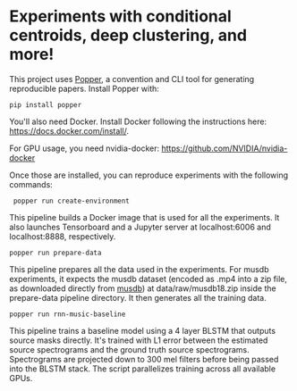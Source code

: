 # Experiments with conditional centroids, deep clustering, and more!

This project uses [Popper](https://github.com/systemslab/popper), a convention and CLI tool for generating reproducible papers. Install Popper with:

    pip install popper

You'll also need Docker. Install Docker following the instructions here: https://docs.docker.com/install/.

For GPU usage, you need nvidia-docker: https://github.com/NVIDIA/nvidia-docker

Once those are installed, you can reproduce experiments with the following commands:

     popper run create-environment   
  
This pipeline builds a Docker image that is used for all the experiments. It also launches Tensorboard and a Jupyter server at localhost:6006 and localhost:8888, respectively.

    popper run prepare-data
   
This pipeline prepares all the data used in the experiments. For musdb experiments, it expects the musdb dataset (encoded as .mp4 into a zip file, as downloaded directly from [musdb](https://sigsep.github.io/datasets/musdb.html)) at data/raw/musdb18.zip inside the prepare-data pipeline directory. It then generates all the training data.

    popper run rnn-music-baseline
    
This pipeline trains a baseline model using a 4 layer BLSTM that outputs source masks directly. It's trained with L1 error between the estimated source spectrograms and the ground truth source spectrograms. Spectrograms are projected down to 300 mel filters before being passed into the BLSTM stack. The script parallelizes training across all available GPUs.
